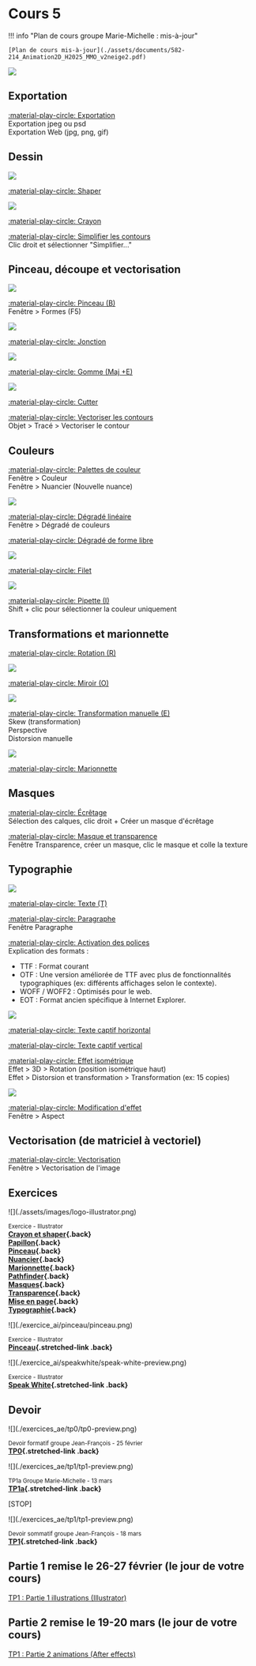 # Cours 5
!!! info "Plan de cours groupe Marie-Michelle : mis-à-jour"

    [Plan de cours mis-à-jour](./assets/documents/582-214_Animation2D_H2025_MMO_v2neige2.pdf)



![](./assets/images/illustrator_banner.png)

## Exportation

[:material-play-circle: Exportation](https://cmontmorency365.sharepoint.com/:v:/s/TIM-582214-Animation2d77/ERSReehDFyBBhkRuuu-IZuAB3g1PvdYW3C3dVaeMAA4rwQ?e=DAE16t)<br>
Exportation jpeg ou psd<br>
Exportation Web (jpg, png, gif)

## Dessin

![](./assets/images/ai-shaper.png)

[:material-play-circle: Shaper](https://cmontmorency365.sharepoint.com/:v:/s/TIM-582214-Animation2d77/Ef1TjjvjbjhAtZ8e69VC-UcByeZDRGWB510iZODaHbimuA?e=AYxsmx)

![](./assets/images/ai-crayon.png)

[:material-play-circle: Crayon](https://cmontmorency365.sharepoint.com/:v:/s/TIM-582214-Animation2d77/EdlQKYC_ZdNFlN6W7cq54kQBx3evpB7o0TitXQJEt3PhJA?e=yDenP2)

[:material-play-circle: Simplifier les contours](https://cmontmorency365.sharepoint.com/:v:/s/TIM-582214-Animation2d77/EVQXT9fceRlGie7B72m9r7kB2HO8KaT1kRVhvWu2yvV0QA?e=wEvZsD)<br>
Clic droit et sélectionner "Simplifier..."

## Pinceau, découpe et vectorisation

![](./assets/images/ai-pinceau.png)

[:material-play-circle: Pinceau (B)](https://cmontmorency365.sharepoint.com/:v:/s/TIM-582214-Animation2d77/EeAcTCH7CUZKk6CTkwhG8-8B371RWYGBXqiUseW9LAPJlw?e=jmHAt8)<br>
Fenêtre > Formes (F5)

![](./assets/images/ai-jonction.png)

[:material-play-circle: Jonction](https://cmontmorency365.sharepoint.com/:v:/s/TIM-582214-Animation2d77/Eaj8dcdB3IlEvz_zXQ6QmxQBUiJDGSGWzRMFp95_vIWiCg?e=Fr2HLA)

![](./assets/images/ai-gomme.png)

[:material-play-circle: Gomme (Maj +E)](https://cmontmorency365.sharepoint.com/:v:/s/TIM-582214-Animation2d77/ESwTH2I8Do9MkjRnKNnodHABW-DFUVG36G02AtTJyBw7GA?e=Vn0DiO)

![](./assets/images/ai-cutter.png)

[:material-play-circle: Cutter](https://cmontmorency365.sharepoint.com/:v:/s/TIM-582214-Animation2d77/EYJAvExXxTZMtSkvOcHpmY4BFB9vIRqNkXUIPnRLT8MG1w?e=d9i3S6)

[:material-play-circle: Vectoriser les contours](https://cmontmorency365.sharepoint.com/:v:/s/TIM-582214-Animation2d77/EVYeu9N1iG9MrndylAX0FCEBYlPJXMPRPQ5BPm0N4Jf6rw?e=uX8L5i)<br>
Objet > Tracé > Vectoriser le contour

## Couleurs

[:material-play-circle: Palettes de couleur](https://cmontmorency365.sharepoint.com/:v:/s/TIM-582214-Animation2d77/Ea783BGLQzRBgjwFvcAyOJwBYcbMshlxCp12LoJcARYxSw?e=oQGVWK)<br>
Fenêtre > Couleur<br>
Fenêtre > Nuancier (Nouvelle nuance)

![](./assets/images/ai-degrade.png)

[:material-play-circle: Dégradé linéaire](https://cmontmorency365.sharepoint.com/:v:/s/TIM-582214-Animation2d77/EZNNl0cu2UFNjXKl-TvCnLYBXAmQNyVYQieAOLXZ1tL3oA?e=ZNElRZ)<br>
Fenêtre > Dégradé de couleurs

[:material-play-circle: Dégradé de forme libre](https://cmontmorency365.sharepoint.com/:v:/s/TIM-582214-Animation2d77/ETebMpCBOyNMucE0tQ2Fk9wBZ3QxjLDA_IE6lofPqVHnEw?e=SxmJfe)

![](./assets/images/ai-filet.png)

[:material-play-circle: Filet](https://cmontmorency365.sharepoint.com/:v:/s/TIM-582214-Animation2d77/EQ3-rGmHAAZBgEp60EqLqEYBsnU2yMeGLbnd6PqUscIx3g?e=SCfPT1)

![](./assets/images/ai-pipette.png)

[:material-play-circle: Pipette (I)](https://cmontmorency365.sharepoint.com/:v:/s/TIM-582214-Animation2d77/EdohoqrJg_BKkGef_AdV5cYBGI4ULInbsE701imTzFYpXQ?e=dbjH0E)<br>
Shift + clic pour sélectionner la couleur uniquement

## Transformations et marionnette

<!-- ![](./assets/images/ai-totation.png) Lien brisé -->

[:material-play-circle: Rotation (R)](https://cmontmorency365.sharepoint.com/:v:/s/TIM-582214-Animation2d77/EdBWqucj7k9Dh5_jn3fYoCMB0_qZHEyl9ACh9kt5m8bF2w?e=NMhSBa)

![](./assets/images/ai-miroir.png)

[:material-play-circle: Miroir (O)](https://cmontmorency365.sharepoint.com/:v:/s/TIM-582214-Animation2d77/EVA2GDg_Ry5OqiqITnUHteIBIqhtsjnvK2Tn-dDnhCVm7w?e=ESdBKh)

<!-- [:material-play-circle: Mise à l'échelle](https://cmontmorency365.sharepoint.com/:v:/s/TIM-582214-Animation2d77/EZrlGGsydSFGvRTQiMmKk2sBOBh-CVRvqsgl064-3y1xwA?e=EygQh5) -->

![](./assets/images/ai-transformation-manuelle.png)

[:material-play-circle: Transformation manuelle (E)](https://cmontmorency365.sharepoint.com/:v:/s/TIM-582214-Animation2d77/EezPmr0wvPZOngNTrsMfL-cB_W0o5dfSxYFgOG4ukwH1yw?e=KNXifs)<br>
Skew (transformation)<br>
Perspective<br>
Distorsion manuelle

![](./assets/images/ai-marionnette.png)

[:material-play-circle: Marionnette](https://cmontmorency365.sharepoint.com/:v:/s/TIM-582214-Animation2d77/EeGkbYSu5qhKpEkrqKIeTFEBbDaJ8iIOuG_Bwd1RErqSrg?e=4AyZ7D)

<!-- [:material-play-circle: Marionnette filet](https://cmontmorency365.sharepoint.com/:v:/s/TIM-582214-Animation2d77/EbffAjE-YKVJgwiDrsyj6oUB5TwGqv1eoJH6DNpA_4F7TA?e=vAlCCc)

## Alignement

[:material-play-circle: Pathfinder](https://cmontmorency365.sharepoint.com/:v:/s/TIM-582214-Animation2d77/EZj0BIRpahBOhBFsRbp5bhsB3Tqi7PdKLrqhN1uFF16M0Q?e=OTxr5u)

[:material-play-circle: Alignement](https://cmontmorency365.sharepoint.com/:v:/s/TIM-582214-Animation2d77/EXc4p7G-tdtLib26nMAzxdABOWhH7mXFBMbFxPMWZTZ4KQ?e=xQgc5c)

 [:material-play-circle: Répartition](https://cmontmorency365.sharepoint.com/:v:/s/TIM-582214-Animation2d77/EXW12cP0Y7FAhWo7D1LXOKkBa6cCvPUSEfJ-bkwRD5iTyg?e=qElAnj) -->

## Masques

[:material-play-circle: Écrêtage](https://cmontmorency365.sharepoint.com/:v:/s/TIM-582214-Animation2d77/EeeL6EuK-iBFpZI-Jt3RcBgBxRHPRwgJkhDs-hjFkU0hKA?e=AQ2U2G)<br>
Sélection des calques, clic droit + Créer un masque d'écrêtage

[:material-play-circle: Masque et transparence](https://cmontmorency365.sharepoint.com/:v:/s/TIM-582214-Animation2d77/EXK9TJqqjEFFn0Wc9ZgFZhIBGhOdfNSoxoXmJRJtQPJJkA?e=q9rtSz)<br>
Fenêtre Transparence, créer un masque, clic le masque et colle la texture

## Typographie

![](./assets/images/ai-text.png)

[:material-play-circle: Texte (T)](https://cmontmorency365.sharepoint.com/:v:/s/TIM-582214-Animation2d77/EY32kr9fiIBKk6377mmLce4B0_gSdA9FPrqZuup9MkJIAw?e=1TF1SI)

[:material-play-circle: Paragraphe](https://cmontmorency365.sharepoint.com/:v:/s/TIM-582214-Animation2d77/EaKBbLH7h-FDiwKI-FGe5AkBqraWHZlF1Ec0192Ctjw3eg?e=shhqmb)<br>
Fenêtre Paragraphe

[:material-play-circle: Activation des polices](https://cmontmorency365.sharepoint.com/:v:/s/TIM-582214-Animation2d77/EShlgqaZhONJkmNl81kxbx8Bl9jVH0iWfnlji4nEW6oUOA?e=5CV4Qf)<br>
Explication des formats :

* TTF : Format courant
* OTF : Une version améliorée de TTF avec plus de fonctionnalités typographiques (ex: différents affichages selon le contexte).
* WOFF / WOFF2 : Optimisés pour le web.
* EOT : Format ancien spécifique à Internet Explorer.

![](./assets/images/ai-text-captif.png)

[:material-play-circle: Texte captif horizontal](https://cmontmorency365.sharepoint.com/:v:/s/TIM-582214-Animation2d77/ESzwupB5CgBMqzWMgS6_CXcBh5iB6h0wXK3QYmZCTALSvg?e=ZRHnrk)

[:material-play-circle: Texte captif vertical](https://cmontmorency365.sharepoint.com/:v:/s/TIM-582214-Animation2d77/EbU9cAE0CrRLiPjL2sq9X_wBrzs3ey_2mCmVN8gjAmmGXQ?e=UtW8iM)

[:material-play-circle: Effet isométrique](https://cmontmorency365.sharepoint.com/:v:/s/TIM-582214-Animation2d77/EWhHJDR4d8dLqQk6Ydf5JwIByxBq09dSlQE-TyI3ey6nsQ?e=aE9ct2)<br>
Effet > 3D > Rotation (position isométrique haut)<br>
Effet > Distorsion et transformation > Transformation (ex: 15 copies)

![](./assets/images/ai-aspect.png)

[:material-play-circle: Modification d'effet](https://cmontmorency365.sharepoint.com/:v:/s/TIM-582214-Animation2d77/EZakrA8bd5pDl5icN3ZK-fUBBsJ8RFupt5gy5ARiQodK-A?e=Xdl0zu)<br>
Fenêtre > Aspect

## Vectorisation (de matriciel à vectoriel)

[:material-play-circle: Vectorisation](https://cmontmorency365.sharepoint.com/:v:/s/TIM-582214-Animation2d77/Eer-AKJaa51Il5nqJTM7UbABHoNzo-lIuMaDOoveaLOarQ?e=5RYdSY)<br>
Fenêtre > Vectorisation de l'image

<!--
## Précisions sur le travail 1

[:material-play-circle: Nomenclature des calques](https://cmontmorency365.sharepoint.com/:f:/s/TIM-582214-Animation2d77/EhR-OzQO_t1KkGjAf0Wu6nMB38jUZ55LbFHtxw4f33XqFg?e=eZSTew)

[:material-play-circle: Effet isométrique](https://cmontmorency365.sharepoint.com/:v:/s/TIM-582214-Animation2d77/EWhHJDR4d8dLqQk6Ydf5JwIByxBq09dSlQE-TyI3ey6nsQ?e=aE9ct2)

Précisions:
  - Police: Filson bold
  - Rotation 3D - Isométrique haut
  - Distorsion et transformation: Transformation de l'image avec 15 copies et un décalage vertical de 16 pixels.

[:material-play-circle: Fenêtre aspect pour modifier les effets](https://cmontmorency365.sharepoint.com/:v:/s/TIM-582214-Animation2d77/EZakrA8bd5pDl5icN3ZK-fUBBsJ8RFupt5gy5ARiQodK-A?e=Xdl0zu)

[:material-play-circle: Vectorisation (cactus)](https://cmontmorency365.sharepoint.com/:v:/s/TIM-582214-Animation2d77/Eer-AKJaa51Il5nqJTM7UbABHoNzo-lIuMaDOoveaLOarQ?e=5RYdSY)

[💼 Travail 1](exercice_ai/travail1.md){ .md-button }
-->

## Exercices

<div class="grid grid-1-2" markdown>
  ![](./assets/images/logo-illustrator.png)

  <small>Exercice - Illustrator</small><br>
  **[Crayon et shaper](exercice_ai/05_crayon_shaper.md){.back}**<br>
  **[Papillon](exercice_ai/06_papillon.md){.back}**<br>
  **[Pinceau](exercice_ai/06_pinceau.md){.back}**<br>
  **[Nuancier](exercice_ai/07_nuancier.md){.back}**<br>
  **[Marionnette](exercice_ai/08_marionnette.md){.back}**<br>
  **[Pathfinder](exercice_ai/09_pathfinder.md){.back}**<br>
  **[Masques](exercice_ai/10_masques.md){.back}**<br>
  **[Transparence](exercice_ai/10_transparence.md){.back}**<br>
  **[Mise en page](exercice_ai/11_mise_page.md){.back}**<br>
  **[Typographie](exercice_ai/11_typographie.md){.back}**
</div>

<div class="grid grid-1-2" markdown>
  ![](./exercice_ai/pinceau/pinceau.png)

  <small>Exercice - Illustrator</small><br>
  **[Pinceau](./exercice_ai/pinceau/pinceau.md){.stretched-link .back}**
</div>

<div class="grid grid-1-2" markdown>
  ![](./exercice_ai/speakwhite/speak-white-preview.png)

  <small>Exercice - Illustrator</small><br>
  **[Speak White](./exercice_ai/speakwhite/speak-white.md){.stretched-link .back}**
</div>

## Devoir

<div class="grid grid-1-2" markdown>
  ![](./exercices_ae/tp0/tp0-preview.png)

  <small>Devoir formatif groupe Jean-François - 25 février</small><br>
  **[TP0](./exercices_ae/tp0/tp0.md){.stretched-link .back}**
</div>

<div class="grid grid-1-2" markdown>
  ![](./exercices_ae/tp1/tp1-preview.png)

  <small>TP1a Groupe Marie-Michelle - 13 mars</small><br>
  **[TP1a](./exercices_ae/tp1a/tp1a.md){.stretched-link .back}**
</div>

[STOP]

<div class="grid grid-1-2" markdown>
  ![](./exercices_ae/tp1/tp1-preview.png)

  <small>Devoir sommatif groupe Jean-François - 18 mars</small><br>
  **[TP1](./exercices_ae/tp1/tp1.md){.stretched-link .back}**
</div>




## Partie 1 remise le 26-27 février (le jour de votre cours)
[TP1 : Partie 1 illustrations (Illustrator)](https://tim-montmorency.com/compendium/582-214-animation2d-jf-mm/exercice_ai/travail1.html)
## Partie 2 remise le 19-20 mars (le jour de votre cours)
[TP1 : Partie 2 animations (After effects)](https://tim-montmorency.com/compendium/582-214-animation2d-jf-mm/exercices_ae/travail1.html)